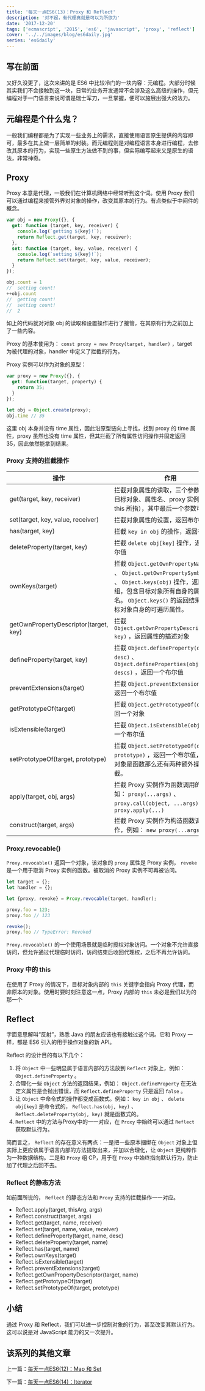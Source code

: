 ```yaml
---
title: '每天一点ES6(13)：Proxy 和 Reflect'
description: '对不起，有代理真就是可以为所欲为'
date: '2017-12-20'
tags: ['ecmascript', '2015', 'es6', 'javascript', 'proxy', 'reflect']
cover: '../../images/blog/es6daily.jpg'
series: 'es6daily'
---
```


## 写在前面

又好久没更了，这次来讲的是 ES6 中比较冷门的一块内容：元编程。大部分时候其实我们不会接触到这一块，日常的业务开发通常不会涉及这么高级的操作，但元编程对于一门语言来说可谓是瑞士军刀，一旦掌握，便可以施展出强大的法力。

## 元编程是个什么鬼？

一般我们编程都是为了实现一些业务上的需求，直接使用语言原生提供的内容即可，最多在其上做一层简单的封装。而元编程则是对编程语言本身进行编程，去修改其原本的行为，实现一些原生方法做不到的事，但实际编写起来又是原生的语法，非常神奇。

## Proxy

Proxy 本意是代理，一般我们在计算机网络中经常听到这个词。使用 Proxy 我们可以通过编程来接管外界对对象的操作，改变其原本的行为。有点类似于中间件的概念。

```javascript
var obj = new Proxy({}, {
  get: function (target, key, receiver) {
    console.log(`getting ${key}!`);
    return Reflect.get(target, key, receiver);
  },
  set: function (target, key, value, receiver) {
    console.log(`setting ${key}!`);
    return Reflect.set(target, key, value, receiver);
  }
});

obj.count = 1
//  setting count!
++obj.count
//  getting count!
//  setting count!
//  2
```

如上的代码就对对象 obj 的读取和设置操作进行了接管，在其原有行为之前加上了一些内容。

Proxy 的基本使用为： `const proxy = new Proxy(target, handler)` ，target 为被代理的对象，handler 中定义了拦截的行为。

Proxy 实例可以作为对象的原型：

```javascript
var proxy = new Proxy({}, {
  get: function(target, property) {
    return 35;
  }
});

let obj = Object.create(proxy);
obj.time // 35
```

这里 obj 本身并没有 time 属性，因此沿原型链向上寻找，找到 proxy 的 time 属性，proxy 虽然也没有 time 属性，但其拦截了所有属性访问操作并固定返回 35，因此依然能拿到结果。

### Proxy 支持的拦截操作
| 操作 | 作用 |
|-|-|
| get(target, key, receiver) | 拦截对象属性的读取，三个参数分别为：目标对象、属性名、proxy 实例本身（即 this 所指），其中最后一个参数可选 |
| set(target, key, value, receiver) | 拦截对象属性的设置，返回布尔值 |
| has(target, key) | 拦截 `key in obj` 的操作，返回布尔值 |
| deleteProperty(target, key) | 拦截 `delete obj[key]` 操作，返回一个布尔值 |
| ownKeys(target) | 拦截 `Object.getOwnPropertyNames(obj)` 、 `Object.getOwnPropertySymbols(obj)` 、 `Object.keys(obj)` 操作，返回一个数组，包含目标对象所有自身的属性的属性名。 `Object.keys()` 的返回结果仅包括目标对象自身的可遍历属性。 |
| getOwnPropertyDescriptor(target, key) | 拦截 `Object.getOwnPropertyDescriptor(obj, key)` ，返回属性的描述对象 |
| defineProperty(target, key) | 拦截 `Object.defineProperty(obj, key, desc)` 、 `Object.defineProperties(obj, key, descs)` ，返回一个布尔值 |
| preventExtensions(target) | 拦截 `Object.preventExtensions(obj)` ，返回一个布尔值 |
| getPrototypeOf(target) | 拦截 `Object.getPrototypeOf(obj)` ，返回一个对象 |
| isExtensible(target) | 拦截 `Object.isExtensible(obj)` ，返回一个布尔值 |
| setPrototypeOf(target, prototype) | 拦截 `Object.setPrototypeOf(obj, prototype)` ，返回一个布尔值，如果目标对象是函数那么还有两种额外操作可以拦截。 |
| apply(target, obj, args) | 拦截 Proxy 实例作为函数调用的操作，例如： `proxy(...args)` 、 `proxy.call(object, ...args)` 、 `proxy.apply(...)`  |
| construct(target, args) | 拦截 Proxy 实例作为构造函数调用的操作，例如： `new proxy(...args)`  |

### Proxy.revocable()
 `Proxy.revocable()` 返回一个对象，该对象的 `proxy` 属性是 Proxy 实例， `revoke`  是一个用于取消 Proxy 实例的函数。被取消的 Proxy 实例不可再被访问。

```javascript
let target = {};
let handler = {};

let {proxy, revoke} = Proxy.revocable(target, handler);

proxy.foo = 123;
proxy.foo // 123

revoke();
proxy.foo // TypeError: Revoked
```

 `Proxy.revocable()` 的一个使用场景就是临时授权对象访问。一个对象不允许直接访问，但允许通过代理临时访问，访问结束后收回代理权，之后不再允许访问。

### Proxy 中的 this
在使用了 Proxy 的情况下，目标对象内部的 `this` 关键字会指向 Proxy 代理，而非原本的对象。使用时要时刻注意这一点，Proxy 内部的 `this` 未必是我们以为的那一个

## Reflect

字面意思解叫“反射”，熟悉 Java 的朋友应该也有接触过这个词。它和 Proxy 一样，都是 ES6 引入的用于操作对象的新 API。

Reflect 的设计目的有以下几个：

1. 将 `Object` 中一些明显属于语言内部的方法放到 `Reflect` 对象上，例如： `Object.defineProperty` 。
2. 合理化一些 `Object` 方法的返回结果，例如： `Object.defineProperty` 在无法定义属性是会抛出错误，而 `Reflect.defineProperty` 只是返回 `false` 。
3. 让 `Object` 中命令式的操作都变成函数式。例如： `key in obj` 、 `delete obj[key]` 是命令式的， `Reflect.has(obj, key)` 、 `Reflect.deleteProperty(obj, key)` 就是函数式的。
4. `Reflect` 中的方法与<spanc class='code'>Proxy</spanc>中的一一对应，在 `Proxy` 中始终可以通过 `Reflect` 获取默认行为。

简而言之， `Reflect` 的存在意义有两点：一是把一些原本捆绑在 `Object` 对象上但实际上更应该属于语言内部的方法提取出来，并加以合理化，让 `Object` 更纯粹作为一种数据结构。二是和 `Proxy` 组 CP，用于在 `Proxy` 中始终指向默认行为，防止加了代理之后回不去。

### Reflect 的静态方法

如前面所说的， `Reflect` 的静态方法和 `Proxy` 支持的拦截操作一一对应。

- Reflect.apply(target, thisArg, args)
- Reflect.construct(target, args)
- Reflect.get(target, name, receiver)
- Reflect.set(target, name, value, receiver)
- Reflect.defineProperty(target, name, desc)
- Reflect.deleteProperty(target, name)
- Reflect.has(target, name)
- Reflect.ownKeys(target)
- Reflect.isExtensible(target)
- Reflect.preventExtensions(target)
- Reflect.getOwnPropertyDescriptor(target, name)
- Reflect.getPrototypeOf(target)
- Reflect.setPrototypeOf(target, prototype)

## 小结

通过 Proxy 和 Reflect，我们可以进一步控制对象的行为，甚至改变其默认行为。这可以说是对 JavaScript 能力的又一次提升。

## 该系列的其他文章

上一篇：[每天一点ES6(12)：Map 和 Set](./es6-daily-12-set-and-map)

下一篇：[每天一点ES6(14)：Iterator](./es6-daily-14-iterator)